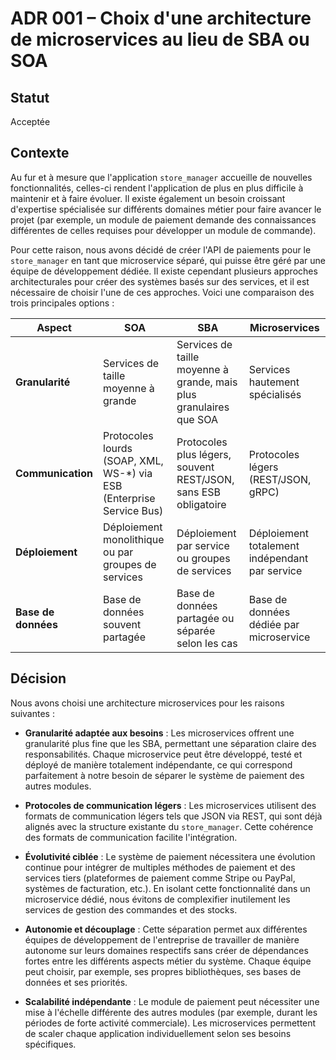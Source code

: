 # ADR 001 – Choix d'une architecture de microservices au lieu de SBA ou SOA

## Statut
Acceptée

## Contexte

Au fur et à mesure que l'application `store_manager` accueille de nouvelles fonctionnalités, celles-ci rendent l'application de plus en plus difficile à maintenir et à faire évoluer. Il existe également un besoin croissant d'expertise spécialisée sur différents domaines métier pour faire avancer le projet (par exemple, un module de paiement demande des connaissances différentes de celles requises pour développer un module de commande). 

Pour cette raison, nous avons décidé de créer l'API de paiements pour le `store_manager` en tant que microservice séparé, qui puisse être géré par une équipe de développement dédiée. Il existe cependant plusieurs approches architecturales pour créer des systèmes basés sur des services, et il est nécessaire de choisir l'une de ces approches. Voici une comparaison des trois principales options :

| **Aspect** | **SOA** | **SBA** | **Microservices** |
|-------------|----------------------------------------|--------------------------------------|------------------------|
| **Granularité** | Services de taille moyenne à grande | Services de taille moyenne à grande, mais plus granulaires que SOA | Services hautement spécialisés |
| **Communication** | Protocoles lourds (SOAP, XML, WS-*) via ESB (Enterprise Service Bus) | Protocoles plus légers, souvent REST/JSON, sans ESB obligatoire | Protocoles légers (REST/JSON, gRPC) |
| **Déploiement** | Déploiement monolithique ou par groupes de services | Déploiement par service ou groupes de services | Déploiement totalement indépendant par service |
| **Base de données** | Base de données souvent partagée | Base de données partagée ou séparée selon les cas | Base de données dédiée par microservice |

## Décision

Nous avons choisi une architecture microservices pour les raisons suivantes :

- **Granularité adaptée aux besoins** : Les microservices offrent une granularité plus fine que les SBA, permettant une séparation claire des responsabilités. Chaque microservice peut être développé, testé et déployé de manière totalement indépendante, ce qui correspond parfaitement à notre besoin de séparer le système de paiement des autres modules.

- **Protocoles de communication légers** : Les microservices utilisent des formats de communication légers tels que JSON via REST, qui sont déjà alignés avec la structure existante du `store_manager`. Cette cohérence des formats de communication facilite l'intégration.

- **Évolutivité ciblée** : Le système de paiement nécessitera une évolution continue pour intégrer de multiples méthodes de paiement et des services tiers (plateformes de paiement comme Stripe ou PayPal, systèmes de facturation, etc.). En isolant cette fonctionnalité dans un microservice dédié, nous évitons de complexifier inutilement les services de gestion des commandes et des stocks.

- **Autonomie et découplage** : Cette séparation permet aux différentes équipes de développement de l'entreprise de travailler de manière autonome sur leurs domaines respectifs sans créer de dépendances fortes entre les différents aspects métier du système. Chaque équipe peut choisir, par exemple, ses propres bibliothèques, ses bases de données et ses priorités.

- **Scalabilité indépendante** : Le module de paiement peut nécessiter une mise à l'échelle différente des autres modules (par exemple, durant les périodes de forte activité commerciale). Les microservices permettent de scaler chaque application individuellement selon ses besoins spécifiques.